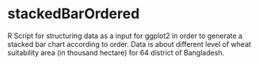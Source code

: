 # stackedBarOrdered
R Script for structuring data as a input for ggplot2 in order to generate a stacked bar chart according to order.
Data is about different level of wheat suitability area (in thousand hectare) for 64 district of Bangladesh. 
